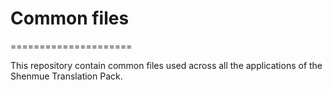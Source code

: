 # Common files
=====================

This repository contain common files used across all the applications of the Shenmue Translation Pack.